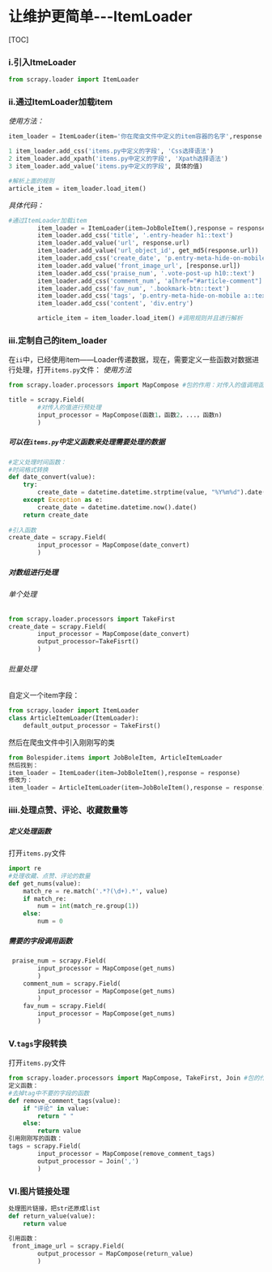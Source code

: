# 让维护更简单---ItemLoader
[TOC]
###  i.引入ItmeLoader
```Python
from scrapy.loader import ItemLoader
```

### ii.通过ItemLoader加载item
*使用方法：*
```Python
item_loader = ItemLoader(item='你在爬虫文件中定义的item容器的名字',response = response)

1 item_loader.add_css('items.py中定义的字段', 'Css选择语法')
2 item_loader.add_xpath('items.py中定义的字段', 'Xpath选择语法')
3 item_loader.add_value('items.py中定义的字段', 具体的值)

#解析上面的规则
article_item = item_loader.load_item()
```

*具体代码：*
```python
#通过ItemLoader加载item
		item_loader = ItemLoader(item=JobBoleItem(),response = response)
		item_loader.add_css('title', '.entry-header h1::text')
		item_loader.add_value('url', response.url)
		item_loader.add_value('url_object_id', get_md5(response.url))
		item_loader.add_css('create_date', 'p.entry-meta-hide-on-mobile::text')
		item_loader.add_value('front_image_url', [response.url])
		item_loader.add_css('praise_num', '.vote-post-up h10::text')
		item_loader.add_css('comment_num', 'a[href="#article-comment"] span::text')
		item_loader.add_css('fav_num', '.bookmark-btn::text')
		item_loader.add_css('tags', 'p.entry-meta-hide-on-mobile a::text')
		item_loader.add_css('content', 'div.entry')

		article_item = item_loader.load_item() #调用规则并且进行解析
```
### iii.定制自己的item_loader
在`ii`中，已经使用item——Loader传递数据，现在，需要定义一些函数对数据进行处理，打开`items.py`文件：
*使用方法*
```python
from scrapy.loader.processors import MapCompose #包的作用：对传入的值调用函数

title = scrapy.Field(
		#对传入的值进行预处理
        input_processor = MapCompose(函数1，函数2，...，函数n)
        )
```
##### 可以在`items.py`中定义函数来处理需要处理的数据
```python
#定义处理时间函数：
#时间格式转换
def date_convert(value):
    try: 
        create_date = datetime.datetime.strptime(value, "%Y%m%d").date()
    except Exception as e:
        create_date = datetime.datetime.now().date()
    return create_date
    
#引入函数
create_date = scrapy.Field(
        input_processor = MapCompose(date_convert)
        )
```
##### 对数组进行处理
###### 单个处理
```Python
from scrapy.loader.processors import TakeFirst
create_date = scrapy.Field(
        input_processor = MapCompose(date_convert)
        output_processor=TakeFisrt()
        )
```

###### 批量处理
自定义一个item字段：
```python
from scrapy.loader import ItemLoader
class ArticleItemLoader(ItemLoader):
    default_output_processor = TakeFirst()
```
然后在爬虫文件中引入刚刚写的类
```Python
from Bolespider.items import JobBoleItem, ArticleItemLoader
然后找到：
item_loader = ItemLoader(item=JobBoleItem(),response = response)
修改为：
item_loader = ArticleItemLoader(item=JobBoleItem(),response = response)
```
### iiii.处理点赞、评论、收藏数量等
##### 定义处理函数
打开`items.py`文件
```python
import re
#处理收藏、点赞、评论的数量
def get_nums(value):
    match_re = re.match('.*?(\d+).*', value)
    if match_re:
        num = int(match_re.group(1))
    else:
        num = 0
```
##### 需要的字段调用函数
```python
 praise_num = scrapy.Field(
        input_processor = MapCompose(get_nums)
        )
    comment_num = scrapy.Field(
        input_processor = MapCompose(get_nums)
        )
    fav_num = scrapy.Field(
        input_processor = MapCompose(get_nums)
        )
```

### V.`tags`字段转换
打开`items.py`文件
```Python
from scrapy.loader.processors import MapCompose, TakeFirst, Join #包的作用：对传入的值调用函数
定义函数：
#去掉tag中不要的字段的函数
def remove_comment_tags(value):
    if "评论" in value:
        return " "
    else:
        return value
引用刚刚写的函数：
tags = scrapy.Field(
        input_processor = MapCompose(remove_comment_tags)
        output_processor = Join(',')
        )
```

### VI.图片链接处理
```python
处理图片链接，把str还原成list
def return_value(value):
    return value
    
引用函数：
 front_image_url = scrapy.Field(
        output_processor = MapCompose(return_value)
        )
```


